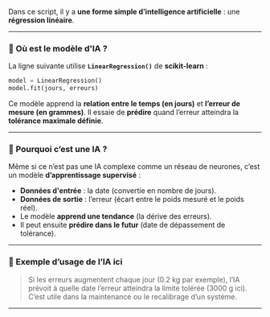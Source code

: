 Dans ce script, il y a **une forme simple d’intelligence artificielle** : une **régression linéaire**.

---

### 📌 Où est le modèle d'IA ?

La ligne suivante utilise **`LinearRegression()`** de **scikit-learn** :

```python
model = LinearRegression()
model.fit(jours, erreurs)
```

Ce modèle apprend la **relation entre le temps (en jours)** et **l’erreur de mesure (en grammes)**. Il essaie de **prédire** quand l’erreur atteindra la **tolérance maximale définie**.

---

### 🤖 Pourquoi c’est une IA ?

Même si ce n’est pas une IA complexe comme un réseau de neurones, c’est un modèle **d’apprentissage supervisé** :

* **Données d'entrée** : la date (convertie en nombre de jours).
* **Données de sortie** : l’erreur (écart entre le poids mesuré et le poids réel).
* Le modèle **apprend une tendance** (la dérive des erreurs).
* Il peut ensuite **prédire dans le futur** (date de dépassement de tolérance).

---

### 🎯 Exemple d’usage de l’IA ici

> Si les erreurs augmentent chaque jour (0.2 kg par exemple), l’IA prévoit à quelle date l’erreur atteindra la limite tolérée (3000 g ici). C’est utile dans la maintenance ou le recalibrage d’un système.

---